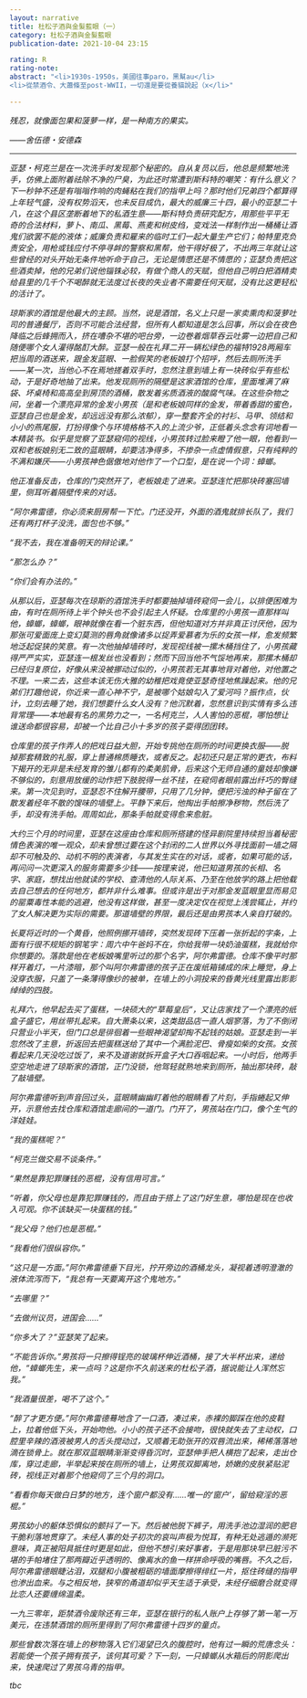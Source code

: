 ```yaml
---
layout: narrative
title: 杜松子酒與金髮藍眼（一）
category: 杜松子酒與金髮藍眼
publication-date: 2021-10-04 23:15

rating: R
rating-note:
abstract: "<li>1930s-1950s，美國往事paro，黑幫au</li>
<li>從禁酒令、大蕭條至post-WWII，一切還是要從養貓說起（x</li>"

---
```


<i>残忍，就像面包果和菠萝一样，是一种南方的果实。

<i>——舍伍德・安德森

***

亚瑟・柯克兰是在一次洗手时发现那个秘密的。自从复员以后，他总是频繁地洗手，仿佛上面附着祛除不净的尸臭，为此还时常遭到斯科特的嘲笑：有什么意义？下一秒钟不还是有嗡嗡作响的肉蝇粘在我们的指甲上吗？那时他们兄弟四个都算得上年轻气盛，没有权势滔天，也未反目成仇，最大的威廉三十四，最小的亚瑟二十八，在这个县区垄断着地下的私酒生意——斯科特负责研究配方，用那些平平无奇的合法材料，萝卜、南瓜、黑莓、燕麦和树皮绉，变戏法一样制作出一桶桶让酒鬼们欲罢不能的液体；威廉负责和雇来的临时工们一起大量生产它们；帕特里克负责安全，用枪或钱应付不停寻衅的警察和黑帮，他干得好极了，不出两三年就让这些曾经的对头开始无条件地听命于自己，无论是情愿还是不情愿的；亚瑟负责把这些酒卖掉，他的兄弟们说他锱铢必较，有做个商人的天赋，但他自己明白把酒精卖给县里的几千个不喝醉就无法度过长夜的失业者不需要任何天赋，没有比这更轻松的活计了。

琼斯家的酒馆是他最大的主顾。当然，说是酒馆，名义上只是一家卖熏肉和菠萝吐司的普通餐厅，否则不可能合法经营，但所有人都知道是怎么回事，所以会在夜色降临之后蜂拥而入，挤在嘈杂不堪的吧台旁，一边卷着烟草吞云吐雾一边把自己和随便哪个女人灌得酩酊大醉。亚瑟一般在礼拜二开一辆松绿色的福特1928两厢车把当周的酒送来，跟金发蓝眼、一脸假笑的老板娘打个招呼，然后去厕所洗手——某一次，当他心不在焉地搓着双手时，忽然注意到墙上有一块砖似乎有些松动，于是好奇地抽了出来。他发现厕所的隔壁是这家酒馆的仓库，里面堆满了麻袋、坏桌椅和高高垒到房顶的酒桶，散发着劣质酒液的酸腐气味。在这些杂物之间，坐着一个漂亮异常的金发小男孩（是和老板娘同样的金发，带着香甜的蜜色，亚瑟自己也是金发，却远远没有那么浓郁），穿一整套齐全的衬衫、马甲、领结和小小的燕尾服，打扮得像个与环境格格不入的上流少爷，正低着头念念有词地看一本精装书。似乎是觉察了亚瑟窥伺的视线，小男孩转过脸来瞪了他一眼，他看到一双和老板娘别无二致的蓝眼睛，却要洁净得多，不掺杂一点虚情假意，只有纯粹的不满和嫌厌——小男孩神色倨傲地对他作了一个口型，是在说一个词：蟑螂。

他正准备反击，仓库的门突然开了，老板娘走了进来。亚瑟连忙把那块砖塞回墙里，侧耳听着隔壁传来的对话。

“阿尔弗雷德，你必须来厨房帮一下忙。门还没开，外面的酒鬼就排长队了，我们还有两打杯子没洗，面包也不够。”

“我不去，我在准备明天的辩论课。”

“那怎么办？”

“你们会有办法的。”

从那以后，亚瑟每次在琼斯的酒馆洗手时都要抽掉墙砖窥伺一会儿，以排便困难为由，有时在厕所待上半个钟头也不会引起主人怀疑。仓库里的小男孩一直那样叫他，蟑螂，蟑螂，眼神就像在看一个脏东西，但他知道对方并非真正讨厌他，因为那张可爱面庞上变幻莫测的唇角就像诸多以捉弄爱慕者为乐的女孩一样，愈发频繁地泛起促狭的笑意。有一次他抽掉墙砖时，发现视线被一摞木桶挡住了，小男孩藏得严严实实，亚瑟连一根发丝也没看到；然而下回当他不气馁地再来，那摞木桶却已经归复原位，好像从来没被挪动过似的，小男孩若无其事地背对着他，对他置之不理。一来二去，这些本该无伤大雅的幼稚把戏竟使亚瑟奇怪地焦躁起来。他的兄弟们打趣他说，你近来一直心神不宁，是被哪个姑娘勾入了爱河吗？振作点，伙计，立刻去睡了她，我们想要什么女人没有？他沉默着，忽然意识到实情有多么违背常理——本地最有名的黑势力之一，一名柯克兰，人人害怕的恶棍，哪怕想让谁送命都很容易，却被一个比自己小十多岁的孩子耍得团团转。

仓库里的孩子作弄人的把戏日益大胆，开始专挑他在厕所的时间更换衣服——脱掉那套精致的礼服，穿上普通棉质睡衣，或者反之。起初还只是正常的更衣，布料下揭开的无非是未经发育的雏儿都有的柔美肌骨，后来这个无师自通的童妓却像嫌不够似的，刻意用放缓的动作把下肢脱得一丝不挂，在窥伺者眼前露出纤巧的臀缝来。第一次见到时，亚瑟忍不住解开腰带，只用了几分钟，便把污浊的种子留在了散发着经年不散的馊味的墙壁上。平静下来后，他掏出手帕擦净秽物，然后洗了手，却没有洗手帕。周周如此，那条手帕就变得愈来愈脏。

大约三个月的时间里，亚瑟在这座由仓库和厕所搭建的怪异剧院里持续担当着秘密情色表演的唯一观众，却未曾想过要在这个封闭的二人世界以外寻找面前一墙之隔却不可触及的、动机不明的表演者，与其发生实在的对话，或者，如果可能的话，再问问一次更深入的服务需要多少钱——按理来说，他已知道男孩的长相、名字、家庭，想找出他就读的学校、查清他的人际关系、乃至在他放学的路上把他载去自己想去的任何地方，都并非什么难事。但或许是出于对那金发蓝眼里显而易见的罂粟毒性本能的逃避，他没有这样做，甚至一度决定仅在视觉上浅尝辄止，并约了女人解决更为实际的需要。那道墙壁的界限，最后还是由男孩本人亲自打破的。

长夏将近时的一个黄昏，他照例挪开墙砖，突然发现砖下压着一张折起的字条，上面有行很不规矩的钢笔字：周六中午爸妈不在，你给我带一块奶油蛋糕，我就给你你想要的。落款是他在老板娘嘴里听过的那个名字，阿尔弗雷德。仓库不像平时那样开着灯，一片漆暗，那个叫阿尔弗雷德的孩子正在废纸箱铺成的床上睡觉，身上没穿衣服，只盖了一条薄得像纱的被单，在墙上的小洞投来的昏黄光线里露出影影绰绰的四肢。

礼拜六，他早起去买了蛋糕，一块硕大的“草莓皇后”，又让店家找了一个漂亮的纸盒子盛它，用丝带扎起来。自大萧条以来，这类甜品店一直人烟寥落，为了不倒闭只营业小半天，但门口总是徘徊着一些眼神渴望却掏不起钱的姑娘。亚瑟走到一半忽然改了主意，折返回去把蛋糕送给了其中一个满脸泥巴、骨瘦如柴的女孩。女孩看起来几天没吃过饭了，来不及道谢就拆开盒子大口吞咽起来。一小时后，他两手空空地走进了琼斯家的酒馆，正门没锁，他驾轻就熟地来到厕所，抽出那块砖，敲了敲墙壁。

阿尔弗雷德听到声音回过头，蓝眼睛幽幽盯着他的眼睛看了片刻，手指蜷起又伸开，示意他去找仓库和酒馆走廊间的一道门。门开了，男孩站在门口，像个生气的洋娃娃。

“我的蛋糕呢？”

“柯克兰做交易不谈条件。”

“果然是靠犯罪赚钱的恶棍，没有信用可言。”

“听着，你父母也是靠犯罪赚钱的，而且由于搭上了这门好生意，哪怕是现在也收入可观。你不该缺买一块蛋糕的钱。”

“我父母？他们也是恶棍。”

“我看他们很纵容你。”

“这只是一方面。”阿尔弗雷德垂下目光，拧开旁边的酒桶龙头，凝视着透明澄澈的液体流泻而下，“我总有一天要离开这个鬼地方。”

“去哪里？”

“去做州议员，进国会……”

“你多大了？”亚瑟笑了起来。

“不能告诉你。”男孩将一只擦得锃亮的玻璃杯伸近酒桶，接了大半杯出来，递给他，“蟑螂先生，来一点吗？这是你不久前送来的杜松子酒，据说能让人浑然忘我。”

“我酒量很差，喝不了这个。”

“醉了才更方便。”阿尔弗雷德蓦地含了一口酒，凑过来，赤裸的脚踩在他的皮鞋上，拉着他低下头，开始吻他。小小的孩子还不会接吻，很快就失去了主动权，口腔里辛辣的酒液被男人的舌头搅动过，又顺着无助张开的双唇流出来，稀稀落落地滴在锁骨上。就在那双蓝眼睛渐渐变得昏沉时，亚瑟伸手把人横抱了起来，走出仓库，穿过走廊，半举起来按在厕所的墙上，让男孩双脚离地，娇嫩的皮肤紧贴泥砖，视线正对着那个他窥伺了三个月的洞口。

“看看你每天做白日梦的地方，连个窗户都没有……唯一的‘窗户’，留给窥淫的恶棍。”

男孩幼小的躯体恐惧似的颤抖了一下。然后被他脱下裤子，用洗手池边湿润的肥皂干脆利落地贯穿了。未经人事的处子初次的哀叫声极为悦耳，有种无处逃遁的濒死意味，真正被阳具抵住时更是如此，但他不想引来好事者，于是用那块早已脏污不堪的手帕堵住了那两瓣近乎透明的、像离水的鱼一样拼命呼吸的嘴唇。不久之后，阿尔弗雷德眼睫沾泪，双腿和小腹被粗砺的墙面摩擦得绯红一片，抠住砖缝的指甲也渗出血来。与之相反地，狭窄的甬道却似乎天生适于承受，未经仔细磨合就变得比恋人还要缠绵温柔。

一九三零年，距禁酒令废除还有三年，亚瑟在银行的私人账户上存够了第一笔一万美元，在违禁酒馆的厕所里得到了阿尔弗雷德十四岁的童贞。

那些曾数次落在墙上的秽物落入它们渴望已久的腹腔时，他有过一瞬的荒唐念头：若能使一个孩子拥有孩子，该何其可爱？下一刻，一只蟑螂从水箱后的阴影爬出来，快速爬过了男孩乌青的指甲。

tbc
